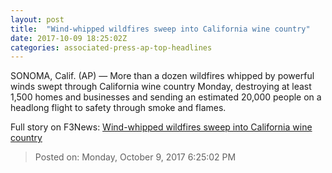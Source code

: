 ```yaml
---
layout: post
title:  "Wind-whipped wildfires sweep into California wine country"
date: 2017-10-09 18:25:02Z
categories: associated-press-ap-top-headlines
---
```


SONOMA, Calif. (AP) — More than a dozen wildfires whipped by powerful winds swept through California wine country Monday, destroying at least 1,500 homes and businesses and sending an estimated 20,000 people on a headlong flight to safety through smoke and flames.


Full story on F3News: [Wind-whipped wildfires sweep into California wine country](http://www.f3nws.com/n/2ajzrC)

> Posted on: Monday, October 9, 2017 6:25:02 PM
